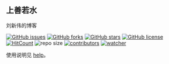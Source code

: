 ## 上善若水

刘新伟的博客

[![GitHub issues](https://img.shields.io/github/issues/xinetzone/notebook)](https://github.com/xinetzone/notebook/issues) [![GitHub forks](https://img.shields.io/github/forks/xinetzone/notebook)](https://github.com/xinetzone/notebook/network) [![GitHub stars](https://img.shields.io/github/stars/xinetzone/notebook)](https://github.com/xinetzone/notebook/stargazers) [![GitHub license](https://img.shields.io/github/license/xinetzone/notebook)](https://github.com/xinetzone/notebook/blob/master/LICENSE) [![HitCount](http://hits.dwyl.io/xinetzone/notebook.svg)](http://hits.dwyl.io/xinetzone/notebook) ![repo size](https://img.shields.io/github/repo-size/xinetzone/notebook.svg) [![contributors](https://img.shields.io/github/contributors/xinetzone/notebook.svg)](https://github.com/xinetzone/notebook/graphs/contributors) [![watcher](https://img.shields.io/github/watchers/xinetzone/notebook.svg)](https://github.com/xinetzone/notebook/watchers)

使用说明见 [help](help.md)。